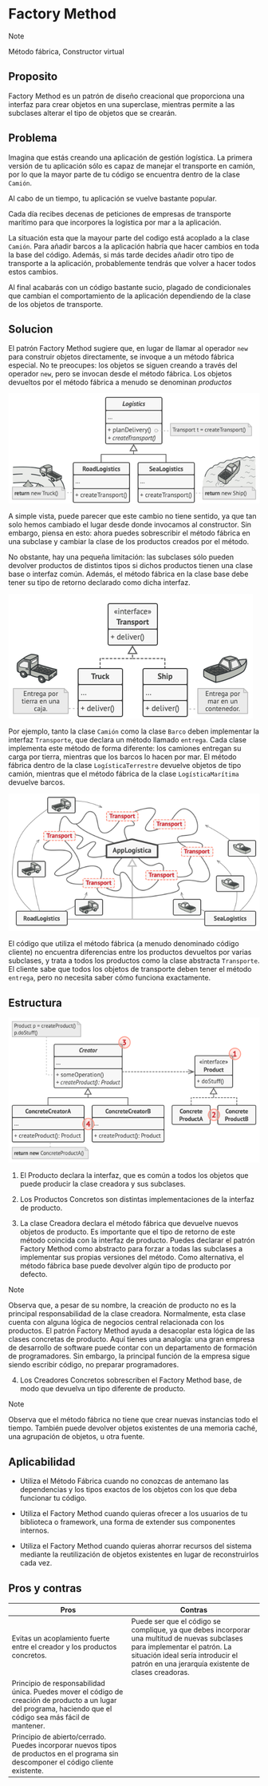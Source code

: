 # Factory Method


> [!NOTE]
> Método fábrica, Constructor virtual


## Proposito

Factory Method es un patrón de diseño creacional que proporciona una interfaz para crear objetos en una superclase, mientras permite a las subclases alterar el tipo de objetos que se crearán.


## Problema

Imagina que estás creando una aplicación de gestión logística. La primera versión de tu aplicación sólo es capaz de manejar el transporte en camión, por lo que la mayor parte de tu código se encuentra dentro de la clase `Camión`.

Al cabo de un tiempo, tu aplicación se vuelve bastante popular. 

Cada día recibes decenas de peticiones de empresas de transporte marítimo para que incorpores la logística por mar a la aplicación.

La situación esta que la mayour parte del codigo está acoplado a la clase `Camión`. Para añadir barcos a la aplicación habría que hacer cambios en toda la base del código. Además, si más tarde decides añadir otro tipo de transporte a la aplicación, probablemente tendrás que volver a hacer todos estos cambios.

Al final acabarás con un código bastante sucio, plagado de condicionales que cambian el comportamiento de la aplicación dependiendo de la clase de los objetos de transporte.


## Solucion

El patrón Factory Method sugiere que, en lugar de llamar al operador `new` para construir objetos directamente, se invoque a un método fábrica especial. No te preocupes: los objetos se siguen creando a través del operador `new`, pero se invocan desde el método fábrica. Los objetos devueltos por el método fábrica a menudo se denominan *productos*

![alt text](image.png)

A simple vista, puede parecer que este cambio no tiene sentido, ya que tan solo hemos cambiado el lugar desde donde invocamos al constructor. Sin embargo, piensa en esto: ahora puedes sobrescribir el método fábrica en una subclase y cambiar la clase de los productos creados por el método.

No obstante, hay una pequeña limitación: las subclases sólo pueden devolver productos de distintos tipos si dichos productos tienen una clase base o interfaz común. Además, el método fábrica en la clase base debe tener su tipo de retorno declarado como dicha interfaz.

![alt text](image-1.png)

Por ejemplo, tanto la clase `Camión` como la clase ``Barco`` deben implementar la interfaz ``Transporte``, que declara un método llamado ``entrega``. Cada clase implementa este método de forma diferente: los camiones entregan su carga por tierra, mientras que los barcos lo hacen por mar. El método fábrica dentro de la clase ``LogísticaTerrestre`` devuelve objetos de tipo camión, mientras que el método fábrica de la clase ``LogísticaMarítima`` devuelve barcos.

![alt text](image-2.png)

El código que utiliza el método fábrica (a menudo denominado código cliente) no encuentra diferencias entre los productos devueltos por varias subclases, y trata a todos los productos como la clase abstracta ``Transporte``. El cliente sabe que todos los objetos de transporte deben tener el método ``entrega``, pero no necesita saber cómo funciona exactamente.


## Estructura

![alt text](image-3.png)

1. El Producto declara la interfaz, que es común a todos los objetos que puede producir la clase creadora y sus subclases.

2. Los Productos Concretos son distintas implementaciones de la interfaz de producto.

3. La clase Creadora declara el método fábrica que devuelve nuevos objetos de producto. Es importante que el tipo de retorno de este método coincida con la interfaz de producto.
Puedes declarar el patrón Factory Method como abstracto para forzar a todas las subclases a implementar sus propias versiones del método. Como alternativa, el método fábrica base puede devolver algún tipo de producto por defecto.

> [!NOTE]
>Observa que, a pesar de su nombre, la creación de producto no es la principal responsabilidad de la clase creadora. Normalmente, esta clase cuenta con alguna lógica de negocios central relacionada con los productos. El patrón Factory Method ayuda a desacoplar esta lógica de las clases concretas de producto. Aquí tienes una analogía: una gran empresa de desarrollo de software puede contar con un departamento de formación de programadores. Sin embargo, la principal función de la empresa sigue siendo escribir código, no preparar programadores.

4. Los Creadores Concretos sobrescriben el Factory Method base, de modo que devuelva un tipo diferente de producto.

> [!NOTE]
> Observa que el método fábrica no tiene que crear nuevas instancias todo el tiempo. También puede devolver objetos existentes de una memoria caché, una agrupación de objetos, u otra fuente.


## Aplicabilidad

- Utiliza el Método Fábrica cuando no conozcas de antemano las dependencias y los tipos exactos de los objetos con los que deba funcionar tu código.

- Utiliza el Factory Method cuando quieras ofrecer a los usuarios de tu biblioteca o framework, una forma de extender sus componentes internos.

- Utiliza el Factory Method cuando quieras ahorrar recursos del sistema mediante la reutilización de objetos existentes en lugar de reconstruirlos cada vez.


## Pros y contras

Pros  | Contras
------------- | -------------
 Evitas un acoplamiento fuerte entre el creador y los productos concretos.  | Puede ser que el código se complique, ya que debes incorporar una multitud de nuevas subclases para implementar el patrón. La situación ideal sería introducir el patrón en una jerarquía existente de clases creadoras.
Principio de responsabilidad única. Puedes mover el código de creación de producto a un lugar del programa, haciendo que el código sea más fácil de mantener.  |  
 Principio de abierto/cerrado. Puedes incorporar nuevos tipos de productos en el programa sin descomponer el código cliente existente.  |  
